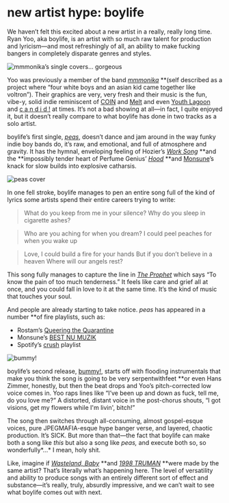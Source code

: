 # new artist hype: boylife
We haven’t felt this excited about a new artist in a really, really long time. Ryan Yoo, aka boylife, is an artist with so much raw talent for production and lyricism—and most refreshingly of all, an ability to make fucking bangers in completely disparate genres and styles. 


![mmmonika’s single covers… gorgeous](https://paper-attachments.dropbox.com/s_C2658FCC1F9561655945D397A1A037630336F44B64E6A9849F0B23BF0D4114E8_1589659616651_image.png)


Yoo was previously a member of the band [*mmmonika*](https://open.spotify.com/artist/2kYklIrGwKMyDuVt6RiWgD) **(self described as a project where “four white boys and an asian kid came together like voltron”). Their graphics are very, very fresh and their music is the fun, vibe-y, solid indie reminiscent of [COIN](https://open.spotify.com/album/0WDL2Ol0DjqBL67f4LoWo8) and [Melt](https://open.spotify.com/artist/0G7KI9I5BApiXc5Sqpyil9) and even [Youth Lagoon](https://open.spotify.com/artist/1Z2KInfSmPOzAIYyiaXeti) and [c a n d i d !](https://open.spotify.com/artist/40eScT09blR2WOpG2zbe9o) at times. It’s not a bad showing at all—in fact, I quite enjoyed it, but it doesn’t really compare to what boylife has done in two tracks as a solo artist.  

[](https://www.google.com/url?sa=i&url=https%3A%2F%2Fwww.facebook.com%2Fmmmonikaband%2F&psig=AOvVaw0p__I8GkWqkd71IOaL_w73&ust=1589745649253000&source=images&cd=vfe&ved=0CAIQjRxqFwoTCMC99ZiWuekCFQAAAAAdAAAAABAD)boylife’s first single, [*peas*](https://open.spotify.com/track/6DXRUAHQTwJuCXuhXyRU53), doesn’t dance and jam around in the way funky indie boy bands do, it’s raw, and emotional, and full of atmosphere and gravity. It has the hymnal, enveloping feeling of Hozier’s [*Work Song*](https://open.spotify.com/track/5TgEJ62DOzBpGxZ7WRsrqb) **and the **impossibly tender heart of Perfume Genius’ [*Hood*](https://open.spotify.com/track/4ONbE2UQU0hiizcxR4fToc) **and [Monsune](https://open.spotify.com/artist/6NgYKD0TKGjwtRFqTyyqKF)’s knack for slow builds into explosive catharsis. 


![peas cover](https://s.mxmcdn.net/images-storage/albums4/3/3/1/7/0/1/48107133_800_800.jpg)

[](https://www.google.com/url?sa=i&url=https%3A%2F%2Fwww.musixmatch.com%2Flyrics%2Fboylife-1%2FPeas&psig=AOvVaw2MUUUCbJHQZ2Qy4GOnNKqY&ust=1589746343619000&source=images&cd=vfe&ved=0CAIQjRxqFwoTCKCh_uKYuekCFQAAAAAdAAAAABAD)
In one fell stroke, boylife manages to pen an entire song full of the kind of lyrics some artists spend their entire careers trying to write:


> What do you keep from me in your silence?
> Why do you sleep in cigarette ashes?


> Who are you aching for when you dream?
> I could peel peaches for when you wake up


> Love, I could build a fire for your hands
> But if you don’t believe in a heaven
> Where will our angels rest?

This song fully manages to capture the line in [*The Prophet*](http://www.gutenberg.org/files/58585/58585-h/58585-h.htm) [](http://www.gutenberg.org/files/58585/58585-h/58585-h.htm)which says “To know the pain of too much tenderness.” It feels like care and grief all at once, and you could fall in love to it at the same time. It’s the kind of music that touches your soul. 

And people are already starting to take notice. *peas* has appeared in a number **of fire playlists, such as: 


- Rostam’s [Queering the Quarantine](https://open.spotify.com/playlist/7MpEnnOly6QOLIkLb8wrXG?si=8n5sxdcVSX2Y6HXJs0TCIg)
- Monsune’s [BEST NU MUZIK](https://open.spotify.com/playlist/1zNraKBjqSvRz9hJkX76um?si=HJayk92GQKacZhNTJ9_ixQ) 
- Spotify’s [crush](https://open.spotify.com/playlist/37i9dQZF1DX1dxt8X2wXrw?si=84g3dzahRuuSEHNwIV5ybw) playlist


![bummy!](https://paper-attachments.dropbox.com/s_C2658FCC1F9561655945D397A1A037630336F44B64E6A9849F0B23BF0D4114E8_1589661549121_image.png)


boylife’s second release, [bummy!](https://open.spotify.com/track/3Cb1BM69vKCwiJu5aoEADz), starts off with flooding instrumentals that make you think the song is going to be very serpentwithfeet **or even Hans Zimmer, honestly, but then the beat drops and Yoo’s pitch-corrected low voice comes in. Yoo raps lines like “I’ve been up and down as fuck, tell me, do you love me?” A distorted, distant voice in the post-chorus shouts, “I got visions, get my flowers while I'm livin', bitch!” 

The song then switches through all-consuming, almost gospel-esque voices, pure JPEGMAFIA-esque hype banger verse, and layered, chaotic production. It’s SICK. But more than that—the fact that boylife can make both a song like *this* but also a song like *peas,* and execute both so, so wonderfully*…* I mean, holy shit.

Like, imagine if [*Wasteland, Baby*](https://open.spotify.com/album/5j1ZsFyNCsnt62prbs85eE) **and [*1998 TRUMAN*](https://open.spotify.com/track/0ToC28lLiwEKyQdN4FXypS) **were made by the same artist? That’s literally what’s happening here. The level of versatility and ability to produce songs with an entirely different sort of effect and substance—it’s really, truly, absurdly impressive, and we can’t wait to see what boylife comes out with next. 

